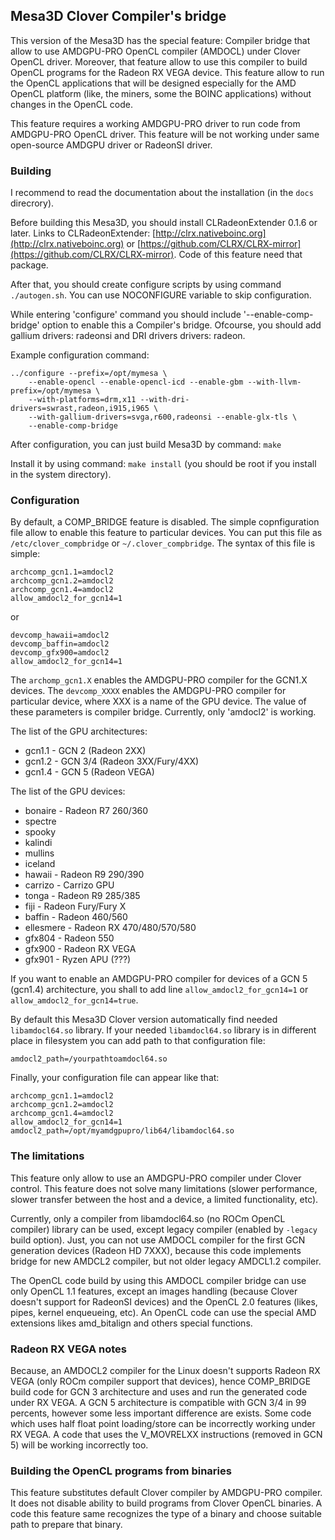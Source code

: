## Mesa3D Clover Compiler's bridge

This version of the Mesa3D has the special feature: Compiler bridge that allow to use
AMDGPU-PRO OpenCL compiler (AMDOCL) under Clover OpenCL driver.
Moreover, that feature allow to use
this compiler to build OpenCL programs for the Radeon RX VEGA device.
This feature allow to run the OpenCL applications that will be designed especially
for the AMD OpenCL platform (like, the miners, some the BOINC applications) without changes in
the OpenCL code.

This feature requires a working AMDGPU-PRO driver to run code from AMDGPU-PRO OpenCL driver.
This feature will be not working under same open-source AMDGPU driver or RadeonSI driver.

### Building

I recommend to read the documentation about the installation (in the `docs` direcrory).

Before building this Mesa3D, you should install CLRadeonExtender 0.1.6 or later.
Links to CLRadeonExtender: [http://clrx.nativeboinc.org](http://clrx.nativeboinc.org) or
[https://github.com/CLRX/CLRX-mirror](https://github.com/CLRX/CLRX-mirror).
Code of this feature need that package.

After that, you should create configure scripts by using command `./autogen.sh`. You can use
NOCONFIGURE variable to skip configuration.

While entering 'configure' command you should include '--enable-comp-bridge' option to enable
this a Compiler's bridge. Ofcourse, you should add gallium drivers: radeonsi and DRI drivers
drivers: radeon.

Example configuration command:

```
../configure --prefix=/opt/mymesa \
    --enable-opencl --enable-opencl-icd --enable-gbm --with-llvm-prefix=/opt/mymesa \
    --with-platforms=drm,x11 --with-dri-drivers=swrast,radeon,i915,i965 \
    --with-gallium-drivers=svga,r600,radeonsi --enable-glx-tls \
    --enable-comp-bridge
```

After configuration, you can just build Mesa3D by command: `make`

Install it by using command: `make install` (you should be root if you install in
the system directory).

### Configuration

By default, a COMP_BRIDGE feature is disabled. The simple copnfiguration file allow to
enable this feature to particular devices. You can put this file as `/etc/clover_compbridge` or
`~/.clover_compbridge`. The syntax of this file is simple:

```
archcomp_gcn1.1=amdocl2
archcomp_gcn1.2=amdocl2
archcomp_gcn1.4=amdocl2
allow_amdocl2_for_gcn14=1
```

or

```
devcomp_hawaii=amdocl2
devcomp_baffin=amdocl2
devcomp_gfx900=amdocl2
allow_amdocl2_for_gcn14=1
```

The `archomp_gcn1.X` enables the AMDGPU-PRO compiler for the GCN1.X devices.
The `devcomp_XXXX` enables the AMDGPU-PRO compiler for particular device, where XXX is
a name of the GPU device. The value of these parameters is compiler bridge.
Currently, only 'amdocl2' is working.

The list of the GPU architectures:

* gcn1.1 - GCN 2 (Radeon 2XX)
* gcn1.2 - GCN 3/4 (Radeon 3XX/Fury/4XX)
* gcn1.4 - GCN 5 (Radeon VEGA)

The list of the GPU devices:

* bonaire - Radeon R7 260/360
* spectre
* spooky
* kalindi
* mullins
* iceland
* hawaii - Radeon R9 290/390
* carrizo - Carrizo GPU
* tonga - Radeon R9 285/385
* fiji - Radeon Fury/Fury X
* baffin - Radeon 460/560
* ellesmere - Radeon RX 470/480/570/580
* gfx804 - Radeon 550
* gfx900 - Radeon RX VEGA
* gfx901 - Ryzen APU (???)

If you want to enable an AMDGPU-PRO compiler for devices of a GCN 5 (gcn1.4) architecture,
you shall to add line `allow_amdocl2_for_gcn14=1` or `allow_amdocl2_for_gcn14=true`.

By default this Mesa3D Clover version automatically find needed `libamdocl64.so` library.
If your needed `libamdocl64.so` library is in different place in filesystem you can add
path to that configuration file:

````
amdocl2_path=/yourpathtoamdocl64.so
````

Finally, your configuration file can appear like that:

```
archcomp_gcn1.1=amdocl2
archcomp_gcn1.2=amdocl2
archcomp_gcn1.4=amdocl2
allow_amdocl2_for_gcn14=1
amdocl2_path=/opt/myamdgpupro/lib64/libamdocl64.so
```

### The limitations

This feature only allow to use an AMDGPU-PRO compiler under Clover control. This feature
does not solve many limitations (slower performance,
slower transfer between the host and a device, a limited functionality, etc).

Currently, only a compiler from libamdocl64.so (no ROCm OpenCL compiler)
library can be used, except legacy compiler (enabled by `-legacy` build option). Just,
you can not use AMDOCL compiler for the first GCN generation devices (Radeon HD 7XXX), because
this code implements bridge for new AMDCL2 compiler, but not older legacy AMDCL1.2 compiler.

The OpenCL code build by using this AMDOCL compiler bridge can use only OpenCL 1.1 features,
except an images handling (because Clover doesn't support for RadeonSI devices) and
the OpenCL 2.0 features (likes, pipes, kernel enqueueing, etc). An OpenCL code can use
the special AMD extensions likes amd_bitalign and others special functions.

### Radeon RX VEGA notes

Because, an AMDOCL2 compiler for the Linux doesn't supports Radeon RX VEGA (only ROCm compiler support that devices), hence COMP_BRIDGE build code for GCN 3 architecture and uses and run
the generated code under RX VEGA. A GCN 5 architecture is compatible with GCN 3/4 in
99 percents, however some less important difference are exists. Some code which uses
half float point loading/store can be incorrectly working under RX VEGA.
A code that uses the V_MOVRELXX instructions (removed in GCN 5) will be
working incorrectly too.

### Building the OpenCL programs from binaries

This feature substitutes default Clover compiler by AMDGPU-PRO compiler.
It does not disable ability to build programs from Clover OpenCL binaries. A code this feature
same recognizes the type of a binary and choose suitable path to prepare that binary.

